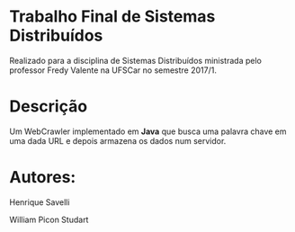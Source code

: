 # Trabalho Final de Sistemas Distribuídos

Realizado para a disciplina de Sistemas Distribuídos ministrada pelo professor Fredy Valente na UFSCar no semestre 2017/1.

# Descrição

Um WebCrawler implementado em **Java** que busca uma palavra chave em uma dada URL e depois armazena os dados num servidor.

# Autores: 

Henrique Savelli

William Picon Studart


